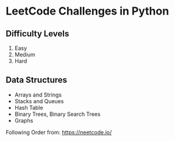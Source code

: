 # LeetCode Challenges in Python

## Difficulty Levels 

1. Easy
2. Medium
3. Hard

## Data Structures

- Arrays and Strings
- Stacks and Queues
- Hash Table
- Binary Trees, Binary Search Trees
- Graphs

Following Order from:
https://neetcode.io/
